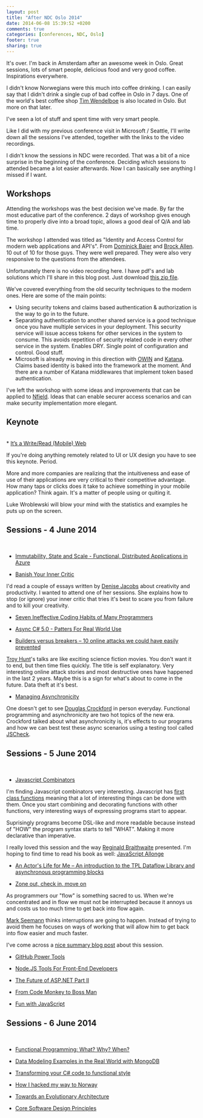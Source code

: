 ```yaml
---
layout: post
title: "After NDC Oslo 2014"
date: 2014-06-08 15:39:52 +0200
comments: true
categories: [conferences, NDC, Oslo]
footer: true
sharing: true
---
```


It's over. I'm back in Amsterdam after an awesome week in Oslo. Great sessions, lots of smart people, delicious food and very good coffee. Inspirations everywhere.

I didn't know Norwegians were this much into coffee drinking. I can easily say that I didn't drink a single cup of bad coffee in Oslo in 7 days. One of the world's best coffee shop [Tim Wendelboe](https://timwendelboe.no/) is also located in Oslo. But more on that later.

I've seen a lot of stuff and spent time with very smart people.

Like I did with my previous conference visit in Microsoft / Seattle, I'll write down all the sessions I've attended, together with the links to the video recordings. 

I didn't know the sessions in NDC were recorded. That was a bit of a nice surprise in the beginning of the conference. Deciding which sessions to attended became a lot easier afterwards. Now I can basically see anything I missed if I want.

## Workshops

Attending the workshops was the best decision we've made. By far the most educative part of the conference. 2 days of workshop gives enough time to properly dive into a broad topic, allows a good deal of Q/A and lab time.

The workshop I attended was titled as "Identity and Access Control for modern web applications and API's". From [Dominick Baier](https://twitter.com/leastprivilege) and [Brock Allen](https://twitter.com/BrockLAllen). 10 out of 10 for those guys. They were well prepared. They were also very responsive to the questions from the attendees.

Unfortunately there is no video recording here. I have pdf's and lab solutions which I'll share in this blog post. Just download [this zip file](#here).

We've covered everything from the old security techniques to the modern ones. Here are some of the main points: 

* Using security tokens and claims based authentication & authorization is the way to go in to the future. 
* Separating authentication to another shared service is a good technique once you have multiple services in your deployment. This security service will issue access tokens for other services in the system to consume. This avoids repetition of security related code in every other service in the system. Enables DRY. Single point of configuration and control. Good stuff.
* Microsoft is already moving in this direction with [OWIN](http://owin.org/) and [Katana](http://www.asp.net/aspnet/overview/owin-and-katana/an-overview-of-project-katana). Claims based identity is baked into the framework at the moment. And there are a number of Katana middlewares that implement token based authentication.

I've left the workshop with some ideas and improvements that can be applied to <a href="http://nfieldmr.com/get-started.aspx" target="_blank">Nfield</a>. Ideas that can enable securer access scenarios and can make security implementation more elegant.

## Keynote
<br>
* <a href="http://vimeo.com/97305189" target="_blank">It’s a Write/Read (Mobile) Web</a>

If you're doing anything remotely related to UI or UX design you have to see this keynote. Period.

More and more companies are realizing that the intuitiveness and ease of use of their applications are very critical to their competitive advantage. How many taps or clicks does it take to achieve something in your mobile application? Think again. It's a matter of people using or quiting it.

Luke Wroblewski will blow your mind with the statistics and examples he puts up on the screen.

## Sessions - 4 June 2014
<br>

* <a href="http://vimeo.com/97315938" target="_blank">Immutability, State and Scale - Functional, Distributed Applications in Azure</a>

* <a href="http://vimeo.com/97318800" target="_blank">Banish Your Inner Critic</a>

I'd read a couple of essays written by [Denise Jacobs](https://twitter.com/denisejacobs) about creativity and productivity. I wanted to attend one of her sessions. She explains how to stop (or ignore) your inner critic that tries it's best to scare you from failure and to kill your creativity.

* <a href="http://vimeo.com/97329157" target="_blank">Seven Ineffective Coding Habits of Many Programmers</a>

* <a href="http://vimeo.com/97337304" target="_blank">Async C# 5.0 - Patters For Real World Use</a>

* <a href="http://vimeo.com/97344528" target="_blank">Builders versus breakers – 10 online attacks we could have easily prevented</a>

[Troy Hunt](https://twitter.com/troyhunt)'s talks are like exciting science fiction movies. You don't want it to end, but then time flies quickly. The title is self explanatory. Very interesting online attack stories and most destructive ones have happened in the last 2 years. Maybe this is a sign for what's about to come in the future. Data theft at it's best.

* <a href="http://vimeo.com/97349267" target="_blank">Managing Asynchronicity</a>

One doesn't get to see [Douglas Crockford](http://en.wikipedia.org/wiki/Douglas_Crockford) in person everyday. Functional programming and asynchronicity are two hot topics of the new era. Crockford talked about what asynchronicity is, it's effects to our programs and how we can best test these async scenarios using a testing tool called [JSCheck](http://www.jscheck.org).


## Sessions - 5 June 2014
<br>

* <a href="http://vimeo.com/97408202" target="_blank">Javascript Combinators</a>

I'm finding Javascript combinators very interesting. Javascript has [first class functions](http://en.wikipedia.org/wiki/First-class_function) meaning that a lot of interesting things can be done with them. Once you start combining and decorating functions with other functions, very interesting ways of expressing programs start to appear. 

Suprisingly programs become DSL-like and more readable because instead of "HOW" the program syntax starts to tell "WHAT". Making it more declarative than imperative.

I really loved this session and the way [Reginald Braithwaite](https://twitter.com/raganwald) presented. I'm hoping to find time to read his book as well: [JavaScript Allonge](http://www.amazon.com/Javascript-Allong%C3%A9-Reginald-Braithwaite-ebook/dp/B00FLKRCVO)

* <a href="http://vimeo.com/97415351" target="_blank">An Actor's Life for Me – An introduction to the TPL Dataflow Library and asynchronous programming blocks</a>

* <a href="http://vimeo.com/97419151" target="_blank">Zone out, check in, move on</a>

As programmers our "flow" is something sacred to us. When we're concentrated and in flow we must not be interrupted because it annoys us and costs us too much time to get back into flow again.

[Mark Seemann](https://twitter.com/ploeh) thinks interruptions are going to happen. Instead of trying to avoid them he focuses on ways of working that will allow him to get back into flow easier and much faster.

I've come across a [nice summary blog post](http://gallarotti.github.io/digitalian/commentary/how-to-minimize-distractions-recovery-time/) about this session.

* <a href="http://vimeo.com/97473703" target="_blank">GitHub Power Tools</a>

* <a href="http://vimeo.com/97501414" target="_blank">Node.JS Tools For Front-End Developers</a>

* <a href="http://vimeo.com/97505678" target="_blank">The Future of ASP.NET Part II</a>

* <a href="http://vimeo.com/97507560" target="_blank">From Code Monkey to Boss Man</a>

* <a href="http://vimeo.com/97454683" target="_blank">Fun with JavaScript</a>

## Sessions - 6 June 2014
<br>

* <a href="http://vimeo.com/84676527" target="_blank">Functional Programming: What? Why? When?</a>

* <a href="http://vimeo.com/97516214" target="_blank">Data Modeling Examples in the Real World with MongoDB</a>

* <a href="http://vimeo.com/97519532" target="_blank">Transforming your C# code to functional style</a>

* <a href="http://vimeo.com/97530814" target="_blank">How I hacked my way to Norway</a>

* <a href="http://vimeo.com/97537675" target="_blank">Towards an Evolutionary Architecture</a>

* <a href="http://vimeo.com/97541185" target="_blank">Core Software Design Principles</a>





